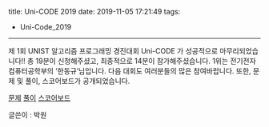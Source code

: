 title: Uni-CODE 2019
date: 2019-11-05 17:21:49
tags:
- Uni-Code_2019
---

제 1회 UNIST 알고리즘 프로그래밍 경진대회 Uni-CODE 가 성공적으로 마무리되었습니다!!
총 19분이 신청해주셨고, 최종적으로 14분이 참가해주셨습니다.
1위는 전기전자컴퓨터공학부의 ‘한동규’님입니다.
다음 대회도 여러분들의 많은 참여바랍니다.
또한, 문제 및 풀이, 스코어보드가 공개되었습니다.

[문제](https://www.acmicpc.net/category/detail/2105)
[풀이](http://hexa-unist.github.io/2019/11/02/Uni-CODE-2019-solution/)
[스코어보드](https://www.acmicpc.net/contest/spotboard/472)

글쓴이 : 박원

